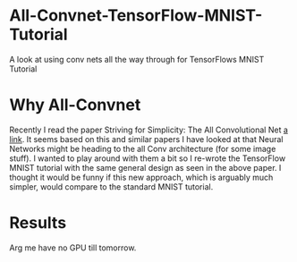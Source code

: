 # All-Convnet-TensorFlow-MNIST-Tutorial
A look at using conv nets all the way through for TensorFlows MNIST Tutorial

# Why All-Convnet
Recently I read the paper Striving for Simplicity: The All Convolutional Net [a link](http://arxiv.org/pdf/1412.6806.pdf). It seems based on this and similar papers I have looked at that Neural Networks might be heading to the all Conv architecture (for some image stuff). I wanted to play around with them a bit so I re-wrote the TensorFlow MNIST tutorial with the same general design as seen in the above paper. I thought it would be funny if this new approach, which is arguably much simpler, would compare to the standard MNIST tutorial.

# Results
Arg me have no GPU till tomorrow. 

